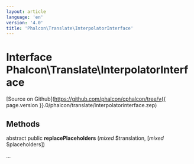 ```yaml
---
layout: article
language: 'en'
version: '4.0'
title: 'Phalcon\Translate\InterpolatorInterface'
---
```

# Interface **Phalcon\Translate\InterpolatorInterface**

[Source on Github](https://github.com/phalcon/cphalcon/tree/v{{ page.version }}.0/phalcon/translate/interpolatorinterface.zep)

## Methods

abstract public **replacePlaceholders** (*mixed* $translation, [*mixed* $placeholders])

...